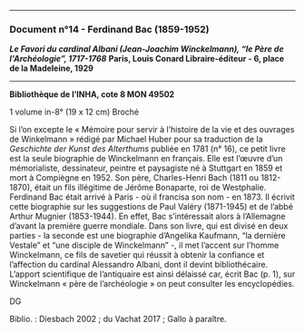 ***
### **Document n°14 - Ferdinand Bac (1859-1952)**
**_Le Favori du cardinal Albani (Jean-Joachim Winckelmann), “le Père de l'Archéologie”, 1717-1768_**
**Paris, Louis Conard Libraire-éditeur - 6, place de la Madeleine, 1929**

-------------------------

**Bibliothèque de l’INHA, cote 8 MON 49502**

1 volume in-8° (19 x 12 cm)
Broché

Si l’on excepte le « Mémoire pour servir à l’histoire de la vie et des ouvrages de Winkelmann » rédigé par Michael Huber pour sa traduction de la _Geschichte der Kunst des Alterthums_ publiée en 1781 (n° 16), ce petit livre est la seule biographie de Winckelmann en français. Elle est l’œuvre d’un mémorialiste, dessinateur, peintre et paysagiste né à Stuttgart en 1859 et mort à Compiègne en 1952. Son père, Charles-Henri Bach (1811 ou 1812-1870), était un fils illégitime de Jérôme Bonaparte, roi de Westphalie. Ferdinand Bac était arrivé à Paris - où il francisa son nom - en 1873. Il écrivit cette biographie sur les suggestions de Paul Valéry (1871-1945) et de l’abbé Arthur Mugnier (1853-1944). En effet, Bac s’intéressait alors à l’Allemagne d’avant la première guerre mondiale. Dans son livre, qui est divisé en deux parties - la seconde est une biographie d’Angelika Kaufmann, “la dernière Vestale” et “une disciple de Winckelmann” -, il met l’accent sur l’homme Winckelmann, ce fils de savetier qui réussit à obtenir la confiance et l’affection du cardinal Alessandro Albani, dont il devint bibliothécaire. L’apport scientifique de l’antiquaire est ainsi délaissé car, écrit Bac (p. 1), sur Winckelmann « père de l’archéologie » on peut consulter les encyclopédies.

DG

Biblio. : Diesbach 2002 ; du Vachat 2017 ; Gallo à paraître.
